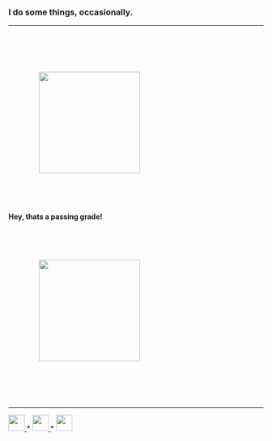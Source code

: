 ### I do some things, occasionally.
<hr>
<br>
<a href="https://github.com/anuraghazra/github-readme-stats">
  <img height=200 align="center" style="margin: 30px 30px 30px 30px; padding: 30px 30px 30px 30px;" src="https://github-readme-stats.vercel.app/api?username=DamienDavisNeff&layout=compact&theme=transparent" />
</a>
<br><br>
<b>Hey, thats a passing grade!</b>
<br><br>
<a href="https://github.com/DamienDavisNeff/">
  <img height=200 align="center" style="margin: 30px 30px 30px 30px; padding: 30px 30px 30px 30px;"  src="https://github-readme-stats.vercel.app/api/top-langs?username=DamienDavisNeff&layout=compact&theme=transparent&card_width=320" />
</a>
<br><br>
<hr>

<!-- Social Media Icons: https://github.com/gauravghongde -->
<a href="https://www.twitter.com/DamienDavisNeff">
  <img src="https://github.com/gauravghongde/social-icons/blob/master/SVG/Color/Twitter.svg" style="width: 2rem">
</a>
*
<a href="https://github.com/DamienDavisNeff">
  <img src="https://github.com/gauravghongde/social-icons/blob/master/SVG/Color/Github.svg" style="width: 2rem">
</a>
*
<a href="https://www.damiendavisneff.com/support">
  <img src="https://github.com/gauravghongde/social-icons/blob/master/SVG/Color/Gmail.svg" style="width: 2rem">
</a>
